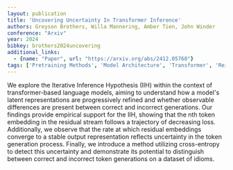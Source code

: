 ```yaml
---
layout: publication
title: 'Uncovering Uncertainty In Transformer Inference'
authors: Greyson Brothers, Willa Mannering, Amber Tien, John Winder
conference: "Arxiv"
year: 2024
bibkey: brothers2024uncovering
additional_links:
  - {name: "Paper", url: "https://arxiv.org/abs/2412.05768"}
tags: ['Pretraining Methods', 'Model Architecture', 'Transformer', 'Reinforcement Learning']
---
```

We explore the Iterative Inference Hypothesis (IIH) within the context of
transformer-based language models, aiming to understand how a model's latent
representations are progressively refined and whether observable differences
are present between correct and incorrect generations. Our findings provide
empirical support for the IIH, showing that the nth token embedding in the
residual stream follows a trajectory of decreasing loss. Additionally, we
observe that the rate at which residual embeddings converge to a stable output
representation reflects uncertainty in the token generation process. Finally,
we introduce a method utilizing cross-entropy to detect this uncertainty and
demonstrate its potential to distinguish between correct and incorrect token
generations on a dataset of idioms.
